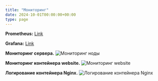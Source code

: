```yaml
---
title: "Мониторинг"
date: 2024-10-01T00:00:00+00:00
type: page
---
```


**Prometheus:** [Link](https://prometheus.e-petko.dev/targets)

**Grafana:** [Link](https://grafana.e-petko.dev/dashboards)

**Мониторинг сервера.**
![Мониторинг ноды](/metric-diag-node.png)


**Мониторинг контейнера website.**
![Мониторинг website](/metrics-site.png)

**Логирование контейнера Nginx.**
![Логирование контейнера Nginx](/logi-nginx.png)
